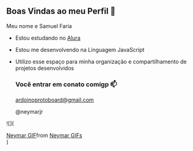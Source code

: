 ## Boas Vindas ao meu Perfil 🤯

Meu nome e Samuel Faria 

- Estou estudando no [Alura](https://www.alura.com.br)
- Estou me desenvolvendo na Linguagem JavaScript
- Utilizo esse espaço para minha organização e compartilhamento de projetos desenvolvidos

  ### Você entrar em conato comigp 📫

  ardoinoprotoboard@gmail.com

  @neymarjr


![](<div class="tenor-gif-embed" data-postid="27009028" data-share-method="host" data-aspect-ratio="1" data-width="100%"><a href="https://tenor.com/view/neymar-gif-27009028">Neymar GIF</a>from <a href="https://tenor.com/search/neymar-gifs">Neymar GIFs</a></div> <script type="text/javascript" async src="https://tenor.com/embed.js"></script>)
  
